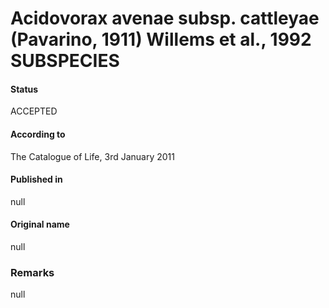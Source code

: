 # Acidovorax avenae subsp. cattleyae (Pavarino, 1911) Willems et al., 1992 SUBSPECIES

#### Status
ACCEPTED

#### According to
The Catalogue of Life, 3rd January 2011

#### Published in
null

#### Original name
null

### Remarks
null